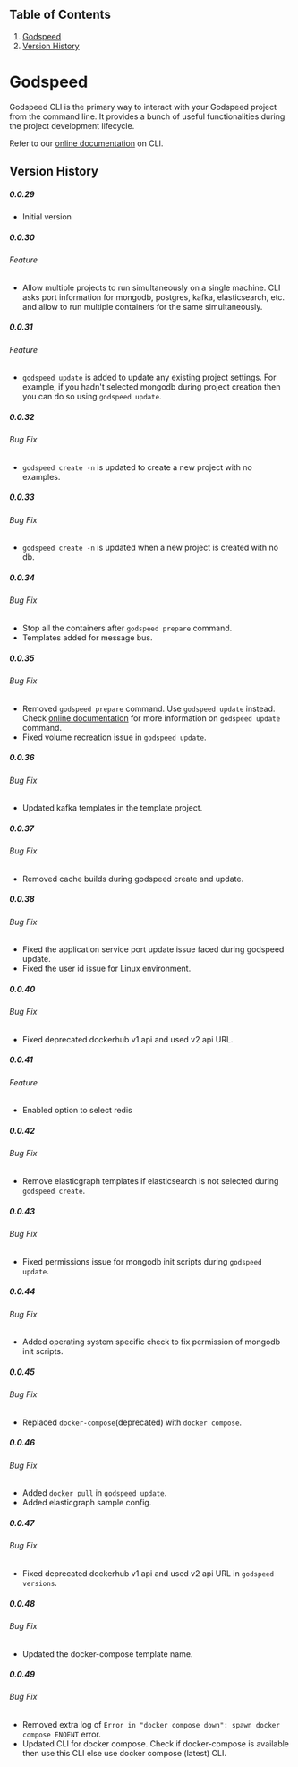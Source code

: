## Table of Contents

1. [Godspeed](#godspeed)
2. [Version History](#version-history)

# Godspeed

Godspeed CLI is the primary way to interact with your Godspeed project from the command line. It provides a bunch of useful functionalities during the project development lifecycle.

Refer to our [online documentation](https://docs.mindgrep.com/docs/microservices/introduction-cli) on CLI.

## Version History

##### 0.0.29

- Initial version

##### 0.0.30

###### Feature

- Allow multiple projects to run simultaneously on a single machine. CLI asks port information for mongodb, postgres, kafka, elasticsearch, etc. and allow to run multiple containers for the same simultaneously.

##### 0.0.31

###### Feature

- `godspeed update` is added to update any existing project settings.
  For example, if you hadn't selected mongodb during project creation then you can do so using `godspeed update`.

##### 0.0.32

###### Bug Fix

- `godspeed create -n` is updated to create a new project with no examples.

##### 0.0.33

###### Bug Fix

- `godspeed create -n` is updated when a new project is created with no db.

##### 0.0.34

###### Bug Fix

- Stop all the containers after `godspeed prepare` command.
- Templates added for message bus.

##### 0.0.35

###### Bug Fix

- Removed `godspeed prepare` command. Use `godspeed update` instead. Check [online documentation](https://docs.mindgrep.com/docs/microservices/introduction-cli) for more information on `godspeed update` command.
- Fixed volume recreation issue in `godspeed update`.

##### 0.0.36

###### Bug Fix

- Updated kafka templates in the template project.

##### 0.0.37

###### Bug Fix

- Removed cache builds during godspeed create and update.

##### 0.0.38

###### Bug Fix

- Fixed the application service port update issue faced during godspeed update.
- Fixed the user id issue for Linux environment.

##### 0.0.40

###### Bug Fix

- Fixed deprecated dockerhub v1 api and used v2 api URL.

##### 0.0.41

###### Feature

- Enabled option to select redis

##### 0.0.42

###### Bug Fix

- Remove elasticgraph templates if elasticsearch is not selected during `godspeed create`.

##### 0.0.43

###### Bug Fix

- Fixed permissions issue for mongodb init scripts during `godspeed update`.

##### 0.0.44

###### Bug Fix

- Added operating system specific check to fix permission of mongodb init scripts.

##### 0.0.45

###### Bug Fix

- Replaced `docker-compose`(deprecated) with `docker compose`.

##### 0.0.46

###### Bug Fix

- Added `docker pull` in `godspeed update`.
- Added elasticgraph sample config.

##### 0.0.47

###### Bug Fix

- Fixed deprecated dockerhub v1 api and used v2 api URL in `godspeed versions`.

##### 0.0.48

###### Bug Fix

- Updated the docker-compose template name.

##### 0.0.49

###### Bug Fix

- Removed extra log of `Error in "docker compose down": spawn docker compose ENOENT` error.
- Updated CLI for docker compose. Check if docker-compose is available then use this CLI else use docker compose (latest) CLI.
